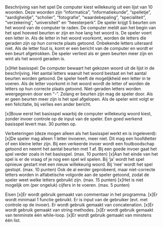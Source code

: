 Beschrijving van het spel
De computer kiest willekeurig uit een lijst van 10 woorden. Deze woorden zijn “informatica”, “informatiekunde”, “spelletje”, “aardigheidje”, “scholier”, “fotografie”, “waardebepaling”, “specialiteit”, “verzekering”, “universiteit” en “heesterperk”. De speler krijgt 5 beurten om het woord van de computer te raden. De computer meldt aan het begin van het spel hoeveel beurten er zijn en hoe lang het woord is. 
De speler voert een letter in. Als de letter in het woord voorkomt, worden de letters die geraden zijn op hun correcte plaats getoond. Onbekende letters uiteraard niet. Als de letter fout is, komt er een bericht van de computer en wordt er een beurt afgetrokken. De speler verliest als er geen beurten meer zijn en wint als het woord geraden is.

[x]Het basisspel:
De computer bewaart het gekozen woord uit de lijst in de beschrijving. Het aantal letters waaruit het woord bestaat en het aantal beurten worden getoond.
De speler heeft de mogelijkheid een letter in te voeren. 
Als de letter voorkomt in het woord wordt de letter of worden de letters op hun correcte plaats getoond. Niet-geraden letters worden weergegeven door een “-”.
Zolang er beurten zijn mag de speler door. Als er geen beurten meer zijn is het spel afgelopen. Als de speler wint volgt er een felicitatie, bij verlies een ander bericht.

[x]Bouw eerst het basisspel waarbij de computer willekeurig woord kiest, zonder invoer controle op de input van de speler. Een goed werkend basisspel levert  max. 30 punten op.

Verbeteringen (deze mogen alleen als het basisspel werkt en is ingeleverd):
[x]De speler mag alleen 1 letter invoeren, meer niet. Dit mag een hoofdletter of een kleine letter zijn. Bij een verkeerde invoer wordt een foutboodschap getoond en neemt het aantal beurten met 1 af. Bij een goede invoer gaat het spel verder zoals in het basisspel. (max. 10 punten)
[x]Aan het einde van het spel is er de vraag of je nog een spel wil spelen. Bij ‘ja’ wordt het spel opnieuw gestart met een nieuw willekeurig woord. Bij ‘nee’ wordt het spel gestopt. (max. 10 punten)
Ook de al eerder geprobeerd, maar niet-correcte letters worden in alfabetische volgorde aan de speler getoond, zodat de speler weet welke letters gebruikt zijn. (max. 15 punten)
[x]Het is niet mogelijk om (per ongeluk) cijfers in te voeren. (max. 5 punten)

Eisen
[x]Er wordt gebruik gemaakt van commentaar in het programma.
[x]Er wordt minimaal 1 functie gebruikt.
Er is input van de gebruiker (evt. met controle op de invoer).
Er wordt gebruik gemaakt van concatenation.
[x]Er wordt gebruik gemaakt van string methodes.
[x]Er wordt gebruik gemaakt van tenminste één while-loop.
[x]Er wordt gebruik gemaakt van minstens één list.
